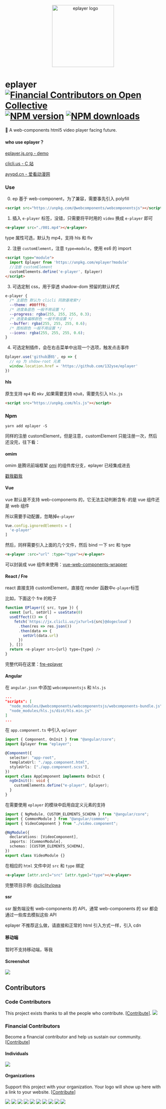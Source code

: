 <p align="center"><img src="http://ww1.sinaimg.cn/large/0065Zy9egy1fvcjfzaa1lj30dw0dwwhe.jpg" alt="eplayer logo" width="200px"></p>

# eplayer [![Financial Contributors on Open Collective](https://opencollective.com/eplayer/all/badge.svg?label=financial+contributors)](https://opencollective.com/eplayer) [![NPM version](https://img.shields.io/npm/v/eplayer.svg?style=flat-square)](https://npmjs.com/package/eplayer) [![NPM downloads](https://img.shields.io/npm/dt/eplayer.svg?style=flat-square)](https://npmjs.com/package/eplayer)

:dart: A web-components html5 video player facing future.

#### who use eplayer？

[eplayer.js.org - demo](https://eplayer.js.org/)

[clicli.us - C 站](https://www.clicli.us/)

[ayypd.cn - 爱看动漫网](http://sp.ayypd.cn/)

### Use

0. ep 基于 web-component，为了兼容，需要事先引入 polyfill

```html
<script src="https://unpkg.com/@webcomponents/webcomponentsjs"></script>
```

1. 插入 `e-player` 标签，没错，只需要将平时用的 `video` 换成 `e-player` 即可

```html
<e-player src="./001.mp4"></e-player>
```

type 属性可选，默认为 mp4，支持 hls 和 flv

2. 注册 `customElement`，注意 `type=module`，使用 es6 的 import

```html
<script type="module">
  import Eplayer from 'https://unpkg.com/eplayer?module'
  //注册 customElement
  customElements.define('e-player', Eplayer)
</script>
```

3. 可选定制 css，用于穿透 shadow-dom 预留的默认样式

```css
e-player {
  /* 主题色 默认为 clicli 同款基佬紫*/
  --theme: #00fff6;
  /* 进度条底色 一般不用设置 */
  --progress: rgba(255, 255, 255, 0.3);
  /* 进度条偏移颜色 一般不用设置 */
  --buffer: rgba(255, 255, 255, 0.6);
  /* 图标颜色 一般不用设置 */
  --icons: rgba(255, 255, 255, 0.6);
}
```

4. 可选定制插件，会在右击菜单中出现一个选项，触发点击事件

```js
Eplayer.use('github源码', ep => {
  // ep 为 shdow-root 元素
  window.location.href = 'https://github.com/132yse/eplayer'
})
```

#### hls

原生支持 `mp4` 和 `mkv` ,如果需要支持 `m3u8`，需要先引入 `hls.js`

```html
<script src="https://unpkg.com/hls.js"></script>
```

### Npm

```shell
yarn add eplayer -S
```

同样的注册 customElement，但是注意，customElement 只能注册一次，然后还没完，往下看：

#### omim

omim 是腾讯前端框架 [omi](https://github.com/Tencent/omi) 的组件库分支，eplayer 已经集成进去

[戳我戳我](https://github.com/Tencent/omi/tree/master/packages/omim/demos/player)

#### Vue

vue 默认是不支持 web-components 的，它无法主动判断含有`-`的是 vue 组件还是 web 组件

所以需要手动配置，忽略掉`e-player`

```JavaScript
Vue.config.ignoredElements = [
  'e-player'
]
```

然后，同样需要引入上面的几个文件，然后 bind 一下 src 和 type

```html
<e-player :src="url" :type="type"></e-player>
```

可以封装成 vue 组件来使用：[vue-web-components-wrapper](https://github.com/vuejs/vue-web-component-wrapper)

#### React / Fre

react 直接支持 customElement，直接在 render 函数中`e-player`标签

比如，下面这个 fre 的粒子

```js
function EPlayer({ src, type }) {
  const [url, setUrl] = useState(0)
  useEffect(() => {
    fetch(`https://jx.clicli.us/jx?url=${src}@dogecloud`)
      .then(res => res.json())
      .then(data => {
        setUrl(data.url)
      })
  }, [])
  return <e-player src={url} type={type} />
}
```

完整代码在这里：[fre-eplayer](https://github.com/cliclitv/fre-eplayer)

#### Angular

在 `angular.json` 中添加 `webcomponentsjs` 和 `hls.js`

```json
...
"scripts": [
  "node_modules/@webcomponents/webcomponentsjs/webcomponents-bundle.js",
  "node_modules/hls.js/dist/hls.min.js"
]
...
```

在 `app.component.ts` 中引入 `eplayer`

```ts
import { Component, OnInit } from "@angular/core";
import Eplayer from "eplayer";

@Component({
  selector: "app-root",
  templateUrl: "./app.component.html",
  styleUrls: ["./app.component.scss"],
})
export class AppComponent implements OnInit {
  ngOnInit(): void {
    customElements.define("e-player", Eplayer);
  }
}
```

在需要使用 `eplayer` 的模块中启用自定义元素的支持

```ts
import { NgModule, CUSTOM_ELEMENTS_SCHEMA } from "@angular/core";
import { CommonModule } from "@angular/common";
import { VideoComponent } from "./video.component";

@NgModule({
  declarations: [VideoComponent],
  imports: [CommonModule],
  schemas: [CUSTOM_ELEMENTS_SCHEMA],
})
export class VideoModule {}
```

在相应的 `html` 文件中对 `src` 和 `type` 绑定

```html
<e-player [attr.src]="src" [attr.type]="type"></e-player>
```

完整项目示例: [@cliclitv/pwa](https://github.com/cliclitv/pwa)

#### ssr

ssr 服务端没有 web-components 的 API，通常 web-components 的 ssr 都会通过一些库去模拟这些 API

eplayer 不推荐这么做，请直接和正常的 html 引入方式一样，引入 cdn

#### 移动端

暂时不支持移动端，等我

#### Screenshot

![](https://ww1.sinaimg.cn/mw690/0065Zy9ely1g9srnm3ezpj31jg0v3kjl.jpg)

## Contributors

### Code Contributors

This project exists thanks to all the people who contribute. [[Contribute](CONTRIBUTING.md)].
<a href="https://github.com/yisar/eplayer/graphs/contributors"><img src="https://opencollective.com/eplayer/contributors.svg?width=890&button=false" /></a>

### Financial Contributors

Become a financial contributor and help us sustain our community. [[Contribute](https://opencollective.com/eplayer/contribute)]

#### Individuals

<a href="https://opencollective.com/eplayer"><img src="https://opencollective.com/eplayer/individuals.svg?width=890"></a>

#### Organizations

Support this project with your organization. Your logo will show up here with a link to your website. [[Contribute](https://opencollective.com/eplayer/contribute)]

<a href="https://opencollective.com/eplayer/organization/0/website"><img src="https://opencollective.com/eplayer/organization/0/avatar.svg"></a>
<a href="https://opencollective.com/eplayer/organization/1/website"><img src="https://opencollective.com/eplayer/organization/1/avatar.svg"></a>
<a href="https://opencollective.com/eplayer/organization/2/website"><img src="https://opencollective.com/eplayer/organization/2/avatar.svg"></a>
<a href="https://opencollective.com/eplayer/organization/3/website"><img src="https://opencollective.com/eplayer/organization/3/avatar.svg"></a>
<a href="https://opencollective.com/eplayer/organization/4/website"><img src="https://opencollective.com/eplayer/organization/4/avatar.svg"></a>
<a href="https://opencollective.com/eplayer/organization/5/website"><img src="https://opencollective.com/eplayer/organization/5/avatar.svg"></a>
<a href="https://opencollective.com/eplayer/organization/6/website"><img src="https://opencollective.com/eplayer/organization/6/avatar.svg"></a>
<a href="https://opencollective.com/eplayer/organization/7/website"><img src="https://opencollective.com/eplayer/organization/7/avatar.svg"></a>
<a href="https://opencollective.com/eplayer/organization/8/website"><img src="https://opencollective.com/eplayer/organization/8/avatar.svg"></a>
<a href="https://opencollective.com/eplayer/organization/9/website"><img src="https://opencollective.com/eplayer/organization/9/avatar.svg"></a>
